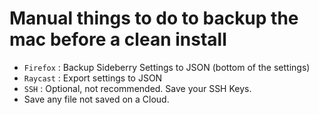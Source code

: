 # Manual things to do to backup the mac before a clean install


- `Firefox` : Backup Sideberry Settings to JSON (bottom of the settings)
- `Raycast` : Export settings to JSON
- `SSH` : Optional, not recommended. Save your SSH Keys.
- Save any file not saved on a Cloud.